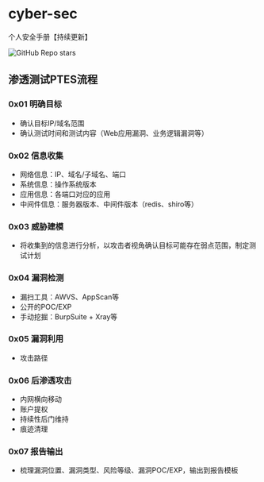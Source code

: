 # cyber-sec
个人安全手册【持续更新】

![GitHub Repo stars](https://img.shields.io/github/stars/MrBUGLF/cyber-sec?style=for-the-badge&logo=undertale&logoColor=red&label=STARS&color=gold)



## 渗透测试PTES流程

### 0x01 明确目标

* 确认目标IP/域名范围
* 确认测试时间和测试内容（Web应用漏洞、业务逻辑漏洞等）

### 0x02 信息收集

* 网络信息：IP、域名/子域名、端口
* 系统信息：操作系统版本
* 应用信息：各端口对应的应用
* 中间件信息：服务器版本、中间件版本（redis、shiro等）

### 0x03 威胁建模

* 将收集到的信息进行分析，以攻击者视角确认目标可能存在弱点范围，制定测试计划

### 0x04 漏洞检测

* 漏扫工具：AWVS、AppScan等
* 公开的POC/EXP
* 手动挖掘：BurpSuite + Xray等

### 0x05 漏洞利用

* 攻击路径

### 0x06 后渗透攻击

* 内网横向移动
* 账户提权
* 持续性后门维持
* 痕迹清理

### 0x07 报告输出

* 梳理漏洞位置、漏洞类型、风险等级、漏洞POC/EXP，输出到报告模板

